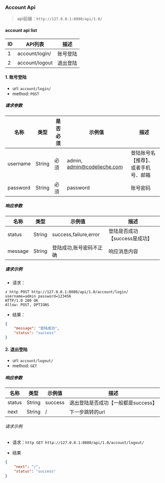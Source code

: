 ### Account Api

> api前缀：`http://127.0.0.1:8080/api/1.0/`

#### account api list

| ID | API列表 | 描述 |
| --- | --- | --- |
| 1 | account/login/ | 账号登陆 |
| 2 | account/logout | 退出登陆 |

#### 1. 账号登陆

* url: `account/login/`
* method: `POST`

##### 请求参数

| 名称 | 类型 | 是否必须 | 示例值 | 描述 |
| --- | --- | --- | --- | --- |
| username | String | 必须 | admin, admin@codelieche.com | 登陆账号名【推荐】、或者手机号、邮箱 |
| password | String | 必须 | password | 账号密码 |

##### 响应参数

| 名称 | 类型 | 示例值 | 描述 |
| --- | --- | --- | --- |
| status | String | success,failure,error | 登陆是否成功【success是成功】 |
| message | String | 登陆成功,账号密码不正确 | 响应消息内容 |

##### 请求示例

* 请求：

```
✗ http POST http://127.0.0.1:8080/api/1.0/account/login/ username=admin password=123456
HTTP/1.0 200 OK
Allow: POST, OPTIONS
```

* 结果：

```json
{
    "message": "登陆成功",
    "status": "success"
}
```

#### 2. 退出登陆

* url: `account/logout/`
* method: `GET`

##### 响应参数

| 名称 | 类型 | 示例值 | 描述 |
| --- | --- | --- | --- |
| status | String | success | 退出登陆是否成功【一般都是success】 |
| next | String | / | 下一步跳转的url |

###### 请求示例

* 请求：`http GET http://127.0.0.1:8080/api/1.0/account/logout/`

* 结果

```json
{
    "next": "/",
    "status": "success"
}
```



